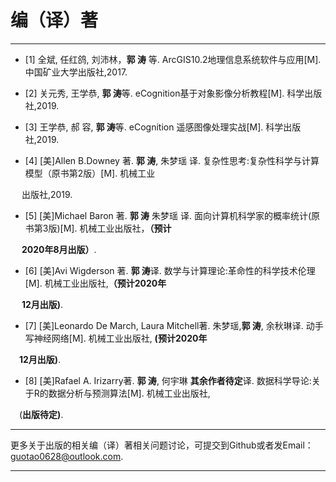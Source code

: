 # 编（译）著
---------------------------------------------

- [1] 全斌, 任红鸽, 刘沛林，**郭 涛** 等. ArcGIS10.2地理信息系统软件与应用[M]. 中国矿业大学出版社,2017.

- [2] 关元秀, 王学恭, **郭 涛**等. eCognition基于对象影像分析教程[M]. 科学出版社,2019.

- [3] 王学恭, 郝 容, **郭 涛**等. eCognition 遥感图像处理实战[M]. 科学出版社,2019.

- [4] [美]Allen B.Downey 著. **郭 涛**, 朱梦瑶 译. 复杂性思考:复杂性科学与计算模型（原书第2版）[M]. 机械工业

&emsp; 出版社,2019.

- [5] [美]Michael Baron 著. **郭 涛** 朱梦瑶 译. 面向计算机科学家的概率统计(原书第3版)[M]. 机械工业出版社，**（预计**

&emsp; **2020年8月出版）**.

- [6] [美]Avi Wigderson 著. **郭 涛**译. 数学与计算理论:革命性的科学技术伦理[M]. 机械工业出版社,**（预计2020年**

&emsp; **12月出版)**.

- [7] [美]Leonardo De March, Laura Mitchell著. 朱梦瑶,**郭 涛**, 余秋琳译. 动手写神经网络[M]. 机械工业出版社, **(预计2020年** 

&emsp;**12月出版)**.

- [8] [美]Rafael A. Irizarry著. **郭 涛**, 何宇琳 **其余作者待定**译. 数据科学导论:关于R的数据分析与预测算法[M]. 机械工业出版社, 

&emsp;(**出版待定)**.



---------------------------------------------------

更多关于出版的相关编（译）著相关问题讨论，可提交到Github或者发Email：guotao0628@outlook.com.

-------------------------------------------------------
 
